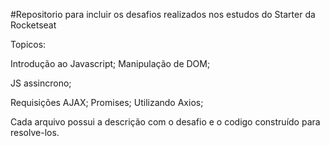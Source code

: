 #Repositorio para incluir os desafios realizados nos estudos do Starter da Rocketseat

Topicos:

Introdução ao Javascript;
Manipulação de DOM;

JS assincrono; 

  Requisições AJAX;
  Promises;
  Utilizando Axios;

Cada arquivo possui a descrição com o desafio e o codigo construído para resolve-los. 
